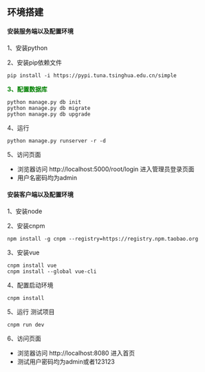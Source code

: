 ## 环境搭建

#### 安装服务端以及配置环境

1、安装python

2、安装pip依赖文件

```shell
pip install -i https://pypi.tuna.tsinghua.edu.cn/simple
```

<font color=green>**3、配置数据库**</font>

```shell
python manage.py db init
python manage.py db migrate
python manage.py db upgrade
```

4、运行

```shell
python manage.py runserver -r -d	
```

5、访问页面

- 浏览器访问 http://localhost:5000/root/login	进入管理员登录页面
- 用户名密码均为admin

#### 安装客户端以及配置环境

1、安装node

2、安装cnpm

```shell
npm install -g cnpm --registry=https://registry.npm.taobao.org
```

3、安装vue

```shell
cnpm install vue
cnpm install --global vue-cli
```

4、配置启动环境

```shell
cnpm install	
```

5、运行 测试项目

```shell
cnpm run dev
```

6、访问页面

- 浏览器访问 http://localhost:8080	进入首页
- 测试用户密码均为admin或者123123

